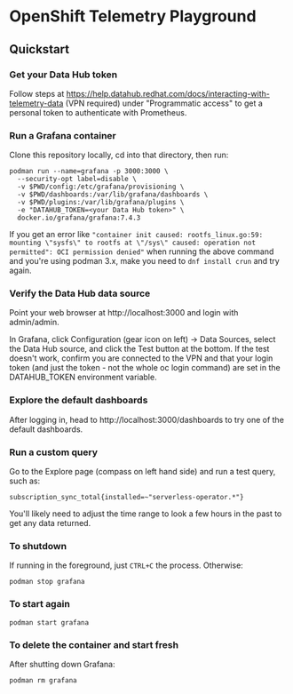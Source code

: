 # OpenShift Telemetry Playground

## Quickstart

### Get your Data Hub token

Follow steps at
https://help.datahub.redhat.com/docs/interacting-with-telemetry-data
(VPN required) under "Programmatic access" to get a personal token to
authenticate with Prometheus.

### Run a Grafana container

Clone this repository locally, cd into that directory, then run:

```
podman run --name=grafana -p 3000:3000 \
  --security-opt label=disable \
  -v $PWD/config:/etc/grafana/provisioning \
  -v $PWD/dashboards:/var/lib/grafana/dashboards \
  -v $PWD/plugins:/var/lib/grafana/plugins \
  -e "DATAHUB_TOKEN=<your Data Hub token>" \
  docker.io/grafana/grafana:7.4.3
```

If you get an error like `"container init caused: rootfs_linux.go:59: mounting \"sysfs\" to rootfs at \"/sys\" caused: operation not permitted": OCI permission denied"` when running the above command and you're using podman 3.x, make you need to `dnf install crun` and try again.

### Verify the Data Hub data source

Point your web browser at http://localhost:3000 and login with
admin/admin.

In Grafana, click Configuration (gear icon on left) -> Data Sources,
select the Data Hub source, and click the Test button at the
bottom. If the test doesn't work, confirm you are connected to the VPN
and that your login token (and just the token - not the whole oc login
command) are set in the DATAHUB_TOKEN environment variable.

### Explore the default dashboards

After logging in, head to http://localhost:3000/dashboards to try one
of the default dashboards.

### Run a custom query

Go to the Explore page (compass on left hand side) and run a test query, such as:

```
subscription_sync_total{installed=~"serverless-operator.*"}
```

You'll likely need to adjust the time range to look a few hours in the
past to get any data returned.

### To shutdown

If running in the foreground, just `CTRL+C` the process. Otherwise:

```
podman stop grafana
```

### To start again

```
podman start grafana
```


### To delete the container and start fresh

After shutting down Grafana:

```
podman rm grafana
```
